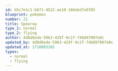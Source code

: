 ```yaml
---
id: b5c7e1c1-b671-4522-ae10-166ebd7a9785
blueprint: pokemon
number: 21
title: Spearow
type_1: normal
type_2: flying
author: 4d8d6ede-5963-429f-9c2f-74b897007e0c
updated_by: 4d8d6ede-5963-429f-9c2f-74b897007e0c
updated_at: 1716083102
types:
  - normal
  - flying
---
```

